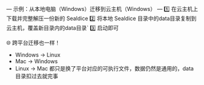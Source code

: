 — 示例：从本地电脑（Windows）迁移到云主机（Windows） —
1️⃣ 在云主机上下载并完整解压一份新的 Sealdice
2️⃣ 将本地 Sealdice 目录中的data目录复制到云主机，覆盖新目录内的data目录`
3️⃣ 启动即可

🌐 跨平台迁移也一样！
- Windows → Linux
- Mac → Windows
- Linux → Mac
都只是换了平台对应的可执行文件，数据仍然是通用的，data目录扣过去就完事